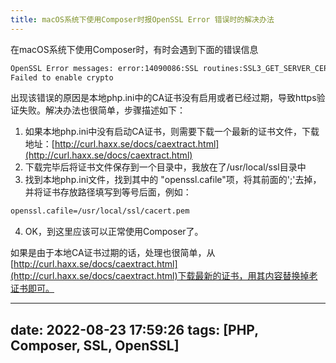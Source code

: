 ```yaml
---
title: macOS系统下使用Composer时报OpenSSL Error 错误时的解决办法
---
```

在macOS系统下使用Composer时，有时会遇到下面的错误信息
```bash
OpenSSL Error messages: error:14090086:SSL routines:SSL3_GET_SERVER_CERTIFICATE:certificate verify failed 
Failed to enable crypto
```

出现该错误的原因是本地php.ini中的CA证书没有启用或者已经过期，导致https验证失败。解决办法也很简单，步骤描述如下：

1. 如果本地php.ini中没有启动CA证书，则需要下载一个最新的证书文件，下载地址：[http://curl.haxx.se/docs/caextract.html](http://curl.haxx.se/docs/caextract.html)
2. 下载完毕后将证书文件保存到一个目录中，我放在了/usr/local/ssl目录中
3. 找到本地php.ini文件，找到其中的 "openssl.cafile"项，将其前面的';'去掉，并将证书存放路径填写到等号后面，例如：
```bash
openssl.cafile=/usr/local/ssl/cacert.pem
```
4. OK，到这里应该可以正常使用Composer了。

如果是由于本地CA证书过期的话，处理也很简单，从[http://curl.haxx.se/docs/caextract.html](http://curl.haxx.se/docs/caextract.html)下载最新的证书，用其内容替换掉老证书即可。

---
date: 2022-08-23 17:59:26
tags: [PHP, Composer, SSL, OpenSSL]
---
